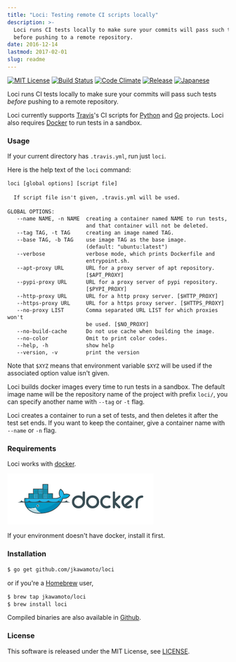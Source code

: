 ```yaml
---
title: "Loci: Testing remote CI scripts locally"
description: >-
  Loci runs CI tests locally to make sure your commits will pass such tests
  before pushing to a remote repository.
date: 2016-12-14
lastmod: 2017-02-01
slug: readme
---
```

[![MIT License](https://img.shields.io/badge/license-MIT-blue.svg?style=flat)](./info/licenses/)
[![Build Status](https://travis-ci.org/jkawamoto/loci.svg?branch=master)](https://travis-ci.org/jkawamoto/loci)
[![Code Climate](https://codeclimate.com/github/jkawamoto/loci/badges/gpa.svg)](https://codeclimate.com/github/jkawamoto/loci)
[![Release](https://img.shields.io/badge/release-0.4.2-brightgreen.svg)](https://github.com/jkawamoto/loci/releases/tag/v0.4.2)
[![Japanese](https://img.shields.io/badge/qiita-%E6%97%A5%E6%9C%AC%E8%AA%9E-brightgreen.svg)](http://qiita.com/jkawamoto/items/a409dd9cd6e63034aa28)

Loci runs CI tests locally to make sure your commits will pass such tests
*before* pushing to a remote repository.

Loci currently supports [Travis](https://travis-ci.org/)'s CI scripts
for [Python](https://www.python.org/) and [Go](https://golang.org/) projects.
Loci also requires [Docker](https://www.docker.com/) to run tests in a sandbox.


### Usage
If your current directory has `.travis.yml`, run just `loci`.

Here is the help text of the `loci` command:

~~~
loci [global options] [script file]

  If script file isn't given, .travis.yml will be used.

GLOBAL OPTIONS:
   --name NAME, -n NAME  creating a container named NAME to run tests,
                         and that container will not be deleted.
   --tag TAG, -t TAG     creating an image named TAG.
   --base TAG, -b TAG    use image TAG as the base image.
                         (default: "ubuntu:latest")
   --verbose             verbose mode, which prints Dockerfile and
                         entrypoint.sh.
   --apt-proxy URL       URL for a proxy server of apt repository.
                         [$APT_PROXY]
   --pypi-proxy URL      URL for a proxy server of pypi repository.
                         [$PYPI_PROXY]
   --http-proxy URL      URL for a http proxy server. [$HTTP_PROXY]
   --https-proxy URL     URL for a https proxy server. [$HTTPS_PROXY]
   --no-proxy LIST       Comma separated URL LIST for which proxies won't
                         be used. [$NO_PROXY]
   --no-build-cache      Do not use cache when building the image.
   --no-color            Omit to print color codes.
   --help, -h            show help
   --version, -v         print the version
~~~

Note that `$XYZ` means that environment variable `$XYZ` will be used
if the associated option value isn't given.

Loci builds docker images every time to run tests in a sandbox.
The default image name will be the repository name of the project with
prefix `loci/`, you can specify another name with `--tag` or `-t` flag.

Loci creates a container to run a set of tests,
and then deletes it after the test set ends.
If you want to keep the container,
give a container name with `--name` or `-n` flag.


### Requirements
Loci works with [docker](https://www.docker.com/).

[![docker logo](img/small_h-trans.png)](https://www.docker.com/)

If your environment doesn't have docker, install it first.


### Installation
```sh
$ go get github.com/jkawamoto/loci
```
or if you're a [Homebrew](http://brew.sh/) user,

```sh
$ brew tap jkawamoto/loci
$ brew install loci
```

Compiled binaries are also available in
[Github](https://github.com/jkawamoto/loci/releases).


### License
This software is released under the MIT License, see [LICENSE](./info/licenses/).
